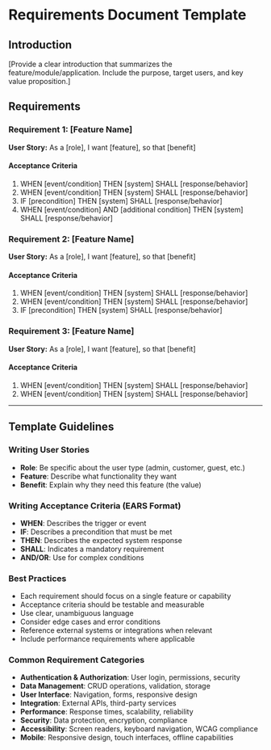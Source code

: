 # Requirements Document Template

## Introduction

[Provide a clear introduction that summarizes the feature/module/application. Include the purpose, target users, and key value proposition.]

## Requirements

### Requirement 1: [Feature Name]

**User Story:** As a [role], I want [feature], so that [benefit]

#### Acceptance Criteria

1. WHEN [event/condition] THEN [system] SHALL [response/behavior]
2. WHEN [event/condition] THEN [system] SHALL [response/behavior]
3. IF [precondition] THEN [system] SHALL [response/behavior]
4. WHEN [event/condition] AND [additional condition] THEN [system] SHALL [response/behavior]

### Requirement 2: [Feature Name]

**User Story:** As a [role], I want [feature], so that [benefit]

#### Acceptance Criteria

1. WHEN [event/condition] THEN [system] SHALL [response/behavior]
2. WHEN [event/condition] THEN [system] SHALL [response/behavior]
3. IF [precondition] THEN [system] SHALL [response/behavior]

### Requirement 3: [Feature Name]

**User Story:** As a [role], I want [feature], so that [benefit]

#### Acceptance Criteria

1. WHEN [event/condition] THEN [system] SHALL [response/behavior]
2. WHEN [event/condition] THEN [system] SHALL [response/behavior]

---

## Template Guidelines

### Writing User Stories
- **Role**: Be specific about the user type (admin, customer, guest, etc.)
- **Feature**: Describe what functionality they want
- **Benefit**: Explain why they need this feature (the value)

### Writing Acceptance Criteria (EARS Format)
- **WHEN**: Describes the trigger or event
- **IF**: Describes a precondition that must be met
- **THEN**: Describes the expected system response
- **SHALL**: Indicates a mandatory requirement
- **AND/OR**: Use for complex conditions

### Best Practices
- Each requirement should focus on a single feature or capability
- Acceptance criteria should be testable and measurable
- Use clear, unambiguous language
- Consider edge cases and error conditions
- Reference external systems or integrations when relevant
- Include performance requirements where applicable

### Common Requirement Categories
- **Authentication & Authorization**: User login, permissions, security
- **Data Management**: CRUD operations, validation, storage
- **User Interface**: Navigation, forms, responsive design
- **Integration**: External APIs, third-party services
- **Performance**: Response times, scalability, reliability
- **Security**: Data protection, encryption, compliance
- **Accessibility**: Screen readers, keyboard navigation, WCAG compliance
- **Mobile**: Responsive design, touch interfaces, offline capabilities